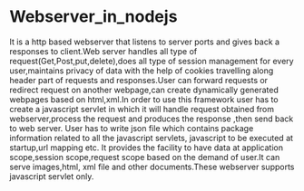 # Webserver_in_nodejs
It is a http based webserver that listens to server ports and gives back a responses to client.Web server handles all type of request(Get,Post,put,delete),does all type of session management for every user,maintains privacy of data with the help of cookies travelling along header part of requests and responses.User can forward requests or  redirect request on another webpage,can create dynamically generated webpages based on html,xml.In order to use this framework user has to create a javascript servlet in which it will handle request obtained from webserver,process the request and produces the response ,then send back to web server.
User has to write json file which contains package information related to all the javascript servlets, javascript to be executed at startup,url mapping etc.
It provides the facility to have data at application scope,session scope,request scope based on the demand of user.It can serve images,html, xml file and other documents.These webserver supports javascript servlet only. 
